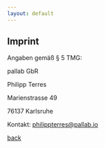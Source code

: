 ```yaml
---
layout: default
---
```


## Imprint

Angaben gemäß § 5 TMG:

pallab GbR

Philipp Terres

Marienstrasse 49

76137 Karlsruhe

Kontakt: [philippterres@pallab.io](mailto:philippterres@pallab.io)

[back](./)
